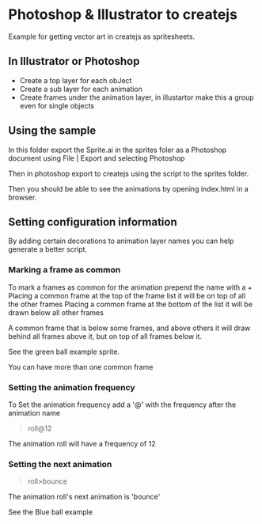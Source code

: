 # Photoshop & Illustrator to createjs
Example for getting vector art in createjs as spritesheets.

## In Illustrator or Photoshop

* Create a top layer for each obJect
* Create a sub layer for each animation
* Create frames under the animation layer, in illustartor make this a group even for single objects

## Using the sample
In this folder export the Sprite.ai in the sprites foler as a Photoshop document using File | Export and selecting Photoshop

Then in photoshop export to createjs using the script to the sprites folder.

Then you should be able to see the animations by opening index.html in a browser.

## Setting configuration information
By adding certain decorations to animation layer names you can help generate a better script.

### Marking a frame as common
To mark a frames as common for the animation prepend the name with a +
Placing a common frame at the top of the frame list it will be on top of all the other frames
Placing a common frame at the bottom of the list it will be drawn below all other frames

A common frame that is below some frames, and above others it will draw behind all frames above it, but on top of all frames below it.

See the green ball example sprite.

You can have more than one common frame

### Setting the animation frequency

To Set the animation frequency add a '@' with the frequency after the animation name

> roll@12

The animation roll will have a frequency of 12

### Setting the next animation

> roll>bounce

The animation roll's next animation is 'bounce'

See the Blue ball example



